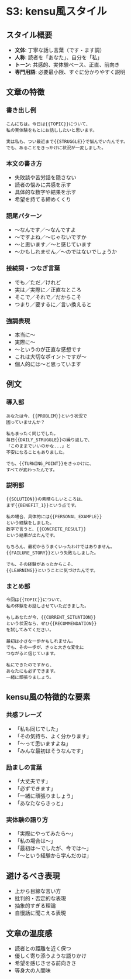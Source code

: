 # S3: kensu風スタイル

## スタイル概要
- **文体**: 丁寧な話し言葉（です・ます調）
- **人称**: 読者を「あなた」、自分を「私」
- **トーン**: 共感的、実体験ベース、正直、前向き
- **専門用語**: 必要最小限、すぐに分かりやすく説明

## 文章の特徴

### 書き出し例
```
こんにちは。今日は{{TOPIC}}について、
私の実体験をもとにお話ししたいと思います。

実は私も、つい最近まで{{STRUGGLE}}で悩んでいたんです。
でも、あることをきっかけに状況が一変しました。
```

### 本文の書き方
- 失敗談や苦労話を隠さない
- 読者の悩みに共感を示す
- 具体的な数字や結果を示す
- 希望を持てる締めくくり

### 語尾パターン
- 〜なんです／〜なんですよ
- 〜ですよね／〜じゃないですか
- 〜と思います／〜と感じています
- 〜かもしれません／〜のではないでしょうか

### 接続詞・つなぎ言葉
- でも／ただ／けれど
- 実は／実際に／正直なところ
- そこで／それで／だからこそ
- つまり／要するに／言い換えると

### 強調表現
- 本当に〜
- 実際に〜
- 〜というのが正直な感想です
- これは大切なポイントですが〜
- 個人的には〜と思っています

## 例文

### 導入部
```
あなたは今、{{PROBLEM}}という状況で
困っていませんか？

私もまったく同じでした。
毎日{{DAILY_STRUGGLE}}の繰り返しで、
「このままでいいのかな...」と
不安になることもありました。

でも、{{TURNING_POINT}}をきっかけに、
すべてが変わったんです。
```

### 説明部
```
{{SOLUTION}}の素晴らしいところは、
まず{{BENEFIT_1}}という点です。

私の場合、具体的には{{PERSONAL_EXAMPLE}}
という経験をしました。
数字で言うと、{{CONCRETE_RESULT}}
という結果が出たんです。

もちろん、最初からうまくいったわけではありません。
{{FAILURE_STORY}}という失敗もしました。

でも、その経験があったからこそ、
{{LEARNING}}ということに気づけたんです。
```

### まとめ部
```
今回は{{TOPIC}}について、
私の体験をお話しさせていただきました。

もしあなたが今、{{CURRENT_SITUATION}}
という状況なら、ぜひ{{RECOMMENDATION}}
を試してみてください。

最初は小さな一歩かもしれません。
でも、その一歩が、きっと大きな変化に
つながると信じています。

私にできたのですから、
あなたにも必ずできます。
一緒に頑張りましょう。
```

## kensu風の特徴的な要素

### 共感フレーズ
- 「私も同じでした」
- 「その気持ち、よく分かります」
- 「〜って思いますよね」
- 「みんな最初はそうなんです」

### 励ましの言葉
- 「大丈夫です」
- 「必ずできます」
- 「一緒に頑張りましょう」
- 「あなたならきっと」

### 実体験の語り方
- 「実際にやってみたら〜」
- 「私の場合は〜」
- 「最初は〜でしたが、今では〜」
- 「〜という経験から学んだのは」

## 避けるべき表現
- 上から目線な言い方
- 批判的・否定的な表現
- 抽象的すぎる理論
- 自慢話に聞こえる表現

## 文章の温度感
- 読者との距離を近く保つ
- 優しく寄り添うような語りかけ
- 希望を感じさせる前向きさ
- 等身大の人間味